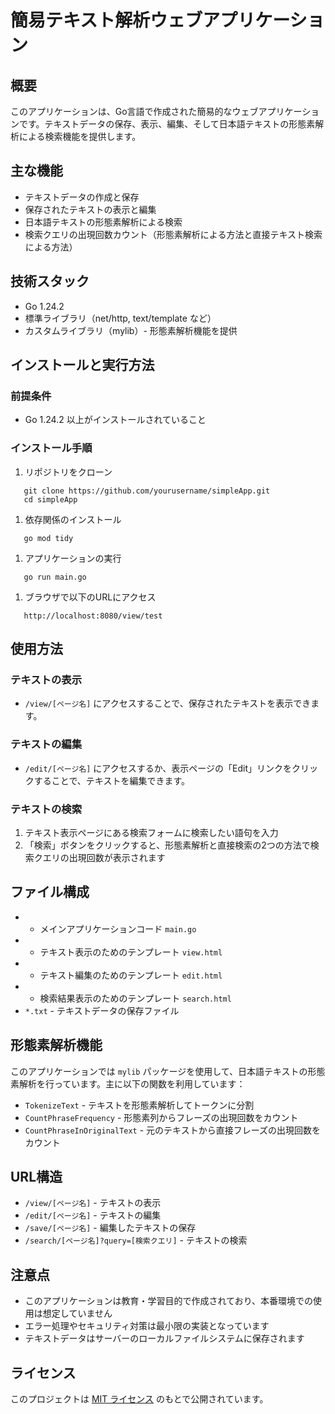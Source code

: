 # 簡易テキスト解析ウェブアプリケーション
## 概要
このアプリケーションは、Go言語で作成された簡易的なウェブアプリケーションです。テキストデータの保存、表示、編集、そして日本語テキストの形態素解析による検索機能を提供します。
## 主な機能
- テキストデータの作成と保存
- 保存されたテキストの表示と編集
- 日本語テキストの形態素解析による検索
- 検索クエリの出現回数カウント（形態素解析による方法と直接テキスト検索による方法）

## 技術スタック
- Go 1.24.2
- 標準ライブラリ（net/http, text/template など）
- カスタムライブラリ（mylib）- 形態素解析機能を提供

## インストールと実行方法
### 前提条件
- Go 1.24.2 以上がインストールされていること

### インストール手順
1. リポジトリをクローン
``` 
   git clone https://github.com/yourusername/simpleApp.git
   cd simpleApp
```
1. 依存関係のインストール
``` 
   go mod tidy
```
1. アプリケーションの実行
``` 
   go run main.go
```
1. ブラウザで以下のURLにアクセス
``` 
   http://localhost:8080/view/test
```
## 使用方法
### テキストの表示
- `/view/[ページ名]` にアクセスすることで、保存されたテキストを表示できます。

### テキストの編集
- `/edit/[ページ名]` にアクセスするか、表示ページの「Edit」リンクをクリックすることで、テキストを編集できます。

### テキストの検索
1. テキスト表示ページにある検索フォームに検索したい語句を入力
2. 「検索」ボタンをクリックすると、形態素解析と直接検索の2つの方法で検索クエリの出現回数が表示されます

## ファイル構成
- - メインアプリケーションコード `main.go`
- - テキスト表示のためのテンプレート `view.html`
- - テキスト編集のためのテンプレート `edit.html`
- - 検索結果表示のためのテンプレート `search.html`
- `*.txt` - テキストデータの保存ファイル

## 形態素解析機能
このアプリケーションでは `mylib` パッケージを使用して、日本語テキストの形態素解析を行っています。主に以下の関数を利用しています：
- `TokenizeText` - テキストを形態素解析してトークンに分割
- `CountPhraseFrequency` - 形態素列からフレーズの出現回数をカウント
- `CountPhraseInOriginalText` - 元のテキストから直接フレーズの出現回数をカウント

## URL構造
- `/view/[ページ名]` - テキストの表示
- `/edit/[ページ名]` - テキストの編集
- `/save/[ページ名]` - 編集したテキストの保存
- `/search/[ページ名]?query=[検索クエリ]` - テキストの検索

## 注意点
- このアプリケーションは教育・学習目的で作成されており、本番環境での使用は想定していません
- エラー処理やセキュリティ対策は最小限の実装となっています
- テキストデータはサーバーのローカルファイルシステムに保存されます

## ライセンス
このプロジェクトは [MIT ライセンス](LICENSE) のもとで公開されています。
